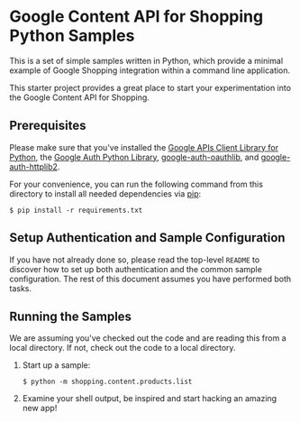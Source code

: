 # Google Content API for Shopping Python Samples

This is a set of simple samples written in Python, which provide a minimal
example of Google Shopping integration within a command line application.

This starter project provides a great place to start your experimentation into
the Google Content API for Shopping.

## Prerequisites

Please make sure that you've installed the [Google APIs Client Library for
Python](https://developers.google.com/api-client-library/python/start/installation),
the [Google Auth Python
Library](https://github.com/GoogleCloudPlatform/google-auth-library-python),
[google-auth-oauthlib](https://pypi.python.org/pypi/google-auth-oauthlib), and
[google-auth-httplib2](https://pypi.python.org/pypi/google-auth-httplib2).

For your convenience, you can run the following command from this directory to
install all needed dependencies via [pip](https://pip.pypa.io/):

    $ pip install -r requirements.txt

## Setup Authentication and Sample Configuration

If you have not already done so, please read the top-level `README` to discover
how to set up both authentication and the common sample configuration. The rest
of this document assumes you have performed both tasks.

## Running the Samples

We are assuming you've checked out the code and are reading this from a local
directory. If not, check out the code to a local directory.

1.  Start up a sample:

        $ python -m shopping.content.products.list

1.  Examine your shell output, be inspired and start hacking an amazing new app!
